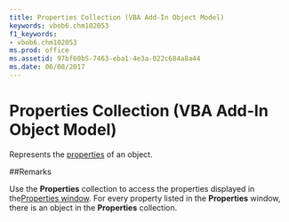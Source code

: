 ```yaml
---
title: Properties Collection (VBA Add-In Object Model)
keywords: vbob6.chm102053
f1_keywords:
- vbob6.chm102053
ms.prod: office
ms.assetid: 97bf60b5-7463-eba1-4e3a-022c684a8a44
ms.date: 06/08/2017
---
```



# Properties Collection (VBA Add-In Object Model)



Represents the [properties](../../Glossary/vbe-glossary.md) of an object.

##Remarks

Use the  **Properties** collection to access the properties displayed in the[Properties window](../../Glossary/vbe-glossary.md). For every property listed in the  **Properties** window, there is an object in the **Properties** collection.

